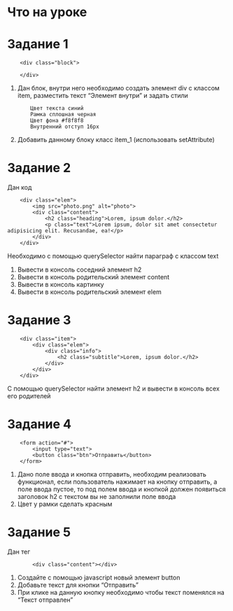 # Что на уроке

# Задание 1

    	<div class="block">

    	</div>

1.  Дан блок, внутри него необходимо создать элемент div с классом item, разместить текст “Элемент внутри” и задать стили

        	Цвет текста синий
        	Рамка сплошная черная
        	Цвет фона #f8f8f8
        	Внутренний отступ 16px

2.  Добавить данному блоку класс item_1 (использовать setAttribute)

# Задание 2

Дан код

    	<div class="elem">
    		<img src="photo.png" alt="photo">
    		<div class="content">
    			<h2 class="heading">Lorem, ipsum dolor.</h2>
    			<p class="text">Lorem ipsum, dolor sit amet consectetur adipisicing elit. Recusandae, ea!</p>
    		</div>
    	</div>

Необходимо с помощью querySelector найти параграф с классом text

1. Вывести в консоль соседний элемент h2
2. Вывести в консоль родительский элемент content
3. Вывести в консоль картинку
4. Вывести в консоль родительский элемент elem

# Задание 3

    	<div class="item">
    		<div class="elem">
    			<div class="info">
    				<h2 class="subtitle">Lorem, ipsum dolor.</h2>
    			</div>
    		</div>
    	</div>

С помощью querySelector найти элемент h2 и вывести в консоль всех его родителей

# Задание 4

    	<form action="#">
    		<input type="text">
    		<button class="btn">Отправить</button>
    	</form>

1. Дано поле ввода и кнопка отправить, необходим реализовать функционал, если пользователь нажимает на кнопку отправить, а поле ввода пустое, то под полем ввода и кнопкой должен появиться заголовок h2 с текстом вы не заполнили поле ввода
2. Цвет у рамки сделать красным

# Задание 5

Дан тег

        	<div class="content"></div>

1. Создайте с помощью javascript новый элемент button
2. Добавьте текст для кнопки “Отправить”
3. При клике на данную кнопку необходимо чтобы текст поменялся на “Текст отправлен”
